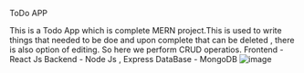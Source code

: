 ToDo APP

This is a Todo App which is complete MERN project.This is used to write things that needed to be doe and upon complete that can be deleted , there is also option of editing. So here we perform CRUD operatios.
Frontend - React Js
Backend - Node Js , Express
DataBase - MongoDB
![image](https://github.com/eshareddy234/mern_todo_10/assets/119891063/fc6d7729-79f5-4cbd-ac46-0f4a92103242)



